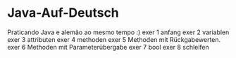 # Java-Auf-Deutsch
Praticando Java e alemão ao mesmo tempo :)
exer 1 anfang
exer 2 variablen
exer 3 attributen
exer 4 methoden
exer 5 Methoden mit Rückgabewerten.
exer 6 Methoden mit Parameterübergabe
exer 7 bool
exer 8 schleifen